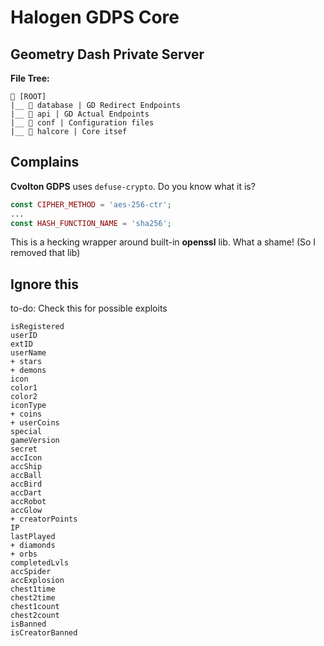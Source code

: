 # Halogen GDPS Core
## Geometry Dash Private Server
**File Tree:**
```
📁 [ROOT]
|__ 📁 database | GD Redirect Endpoints
|__ 📁 api | GD Actual Endpoints
|__ 📁 conf | Configuration files
|__ 📁 halcore | Core itsef
```

## Complains
**Cvolton GDPS** uses `defuse-crypto`. Do you know what it is?
```php
const CIPHER_METHOD = 'aes-256-ctr';
...
const HASH_FUNCTION_NAME = 'sha256';
```
This is a hecking wrapper around built-in **openssl** lib. What a shame! (So I removed that lib)

## Ignore this
to-do: Check this for possible exploits
```
isRegistered
userID
extID
userName
+ stars
+ demons
icon
color1
color2
iconType
+ coins
+ userCoins
special
gameVersion
secret
accIcon
accShip
accBall
accBird
accDart
accRobot
accGlow
+ creatorPoints
IP
lastPlayed
+ diamonds
+ orbs
completedLvls
accSpider
accExplosion
chest1time
chest2time
chest1count
chest2count
isBanned
isCreatorBanned	
```